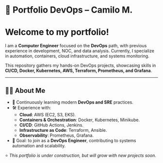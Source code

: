 # 🚀 Portfolio DevOps – Camilo M.

# Welcome to my portfolio!  
I am a **Computer Engineer** focused on the **DevOps** path, with previous experience in development, NOC, and data analysis. Currently, I specialize in automation, containers, cloud infrastructure, and systems monitoring.  

This repository gathers my hands-on DevOps projects, showcasing skills in **CI/CD, Docker, Kubernetes, AWS, Terraform, Prometheus, and Grafana**.  

---

## 🧑‍💻 About Me  
- 🌱 Continuously learning modern **DevOps and SRE** practices.  
- 🛠️ Experience with:  
  - **Cloud**: AWS (EC2, S3, EKS).  
  - **Containers & Orchestration**: Docker, Kubernetes, Minikube.  
  - **CI/CD**: GitHub Actions, Jenkins.  
  - **Infrastructure as Code**: Terraform, Ansible.  
  - **Observability**: Prometheus, Grafana.  
- 🎯 Goal: to join as a **DevOps Engineer**, contributing to systems automation and scalability.  

⭐ *This portfolio is under construction, but will grow with new projects soon.*